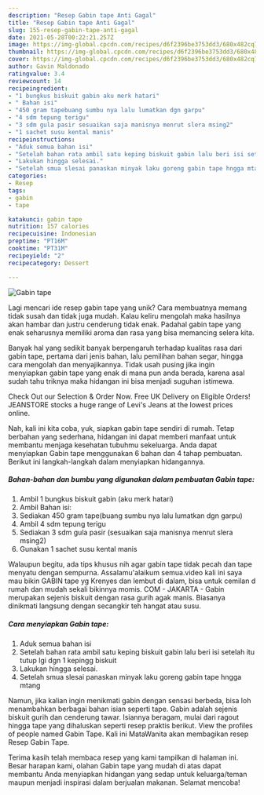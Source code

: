 ```yaml
---
description: "Resep Gabin tape Anti Gagal"
title: "Resep Gabin tape Anti Gagal"
slug: 155-resep-gabin-tape-anti-gagal
date: 2021-05-28T00:22:21.257Z
image: https://img-global.cpcdn.com/recipes/d6f2396be3753dd3/680x482cq70/gabin-tape-foto-resep-utama.jpg
thumbnail: https://img-global.cpcdn.com/recipes/d6f2396be3753dd3/680x482cq70/gabin-tape-foto-resep-utama.jpg
cover: https://img-global.cpcdn.com/recipes/d6f2396be3753dd3/680x482cq70/gabin-tape-foto-resep-utama.jpg
author: Gavin Maldonado
ratingvalue: 3.4
reviewcount: 14
recipeingredient:
- "1 bungkus biskuit gabin aku merk hatari"
- " Bahan isi"
- "450 gram tapebuang sumbu nya lalu lumatkan dgn garpu"
- "4 sdm tepung terigu"
- "3 sdm gula pasir sesuaikan saja manisnya menrut slera msing2"
- "1 sachet susu kental manis"
recipeinstructions:
- "Aduk semua bahan isi"
- "Setelah bahan rata ambil satu keping biskuit gabin lalu beri isi setelah itu tutup lgi dgn 1 kepingg biskuit"
- "Lakukan hingga selesai."
- "Setelah smua slesai panaskan minyak laku goreng gabin tape hngga mtang"
categories:
- Resep
tags:
- gabin
- tape

katakunci: gabin tape 
nutrition: 157 calories
recipecuisine: Indonesian
preptime: "PT16M"
cooktime: "PT31M"
recipeyield: "2"
recipecategory: Dessert

---
```



![Gabin tape](https://img-global.cpcdn.com/recipes/d6f2396be3753dd3/680x482cq70/gabin-tape-foto-resep-utama.jpg)

Lagi mencari ide resep gabin tape yang unik? Cara membuatnya memang tidak susah dan tidak juga mudah. Kalau keliru mengolah maka hasilnya akan hambar dan justru cenderung tidak enak. Padahal gabin tape yang enak seharusnya memiliki aroma dan rasa yang bisa memancing selera kita.

Banyak hal yang sedikit banyak berpengaruh terhadap kualitas rasa dari gabin tape, pertama dari jenis bahan, lalu pemilihan bahan segar, hingga cara mengolah dan menyajikannya. Tidak usah pusing jika ingin menyiapkan gabin tape yang enak di mana pun anda berada, karena asal sudah tahu triknya maka hidangan ini bisa menjadi suguhan istimewa.

Check Out our Selection &amp; Order Now. Free UK Delivery on Eligible Orders! JEANSTORE stocks a huge range of Levi&#39;s Jeans at the lowest prices online.


Nah, kali ini kita coba, yuk, siapkan gabin tape sendiri di rumah. Tetap berbahan yang sederhana, hidangan ini dapat memberi manfaat untuk membantu menjaga kesehatan tubuhmu sekeluarga. Anda dapat menyiapkan Gabin tape menggunakan 6 bahan dan 4 tahap pembuatan. Berikut ini langkah-langkah dalam menyiapkan hidangannya.

<!--inarticleads1-->

##### Bahan-bahan dan bumbu yang digunakan dalam pembuatan Gabin tape:

1. Ambil 1 bungkus biskuit gabin (aku merk hatari)
1. Ambil  Bahan isi:
1. Sediakan 450 gram tape(buang sumbu nya lalu lumatkan dgn garpu)
1. Ambil 4 sdm tepung terigu
1. Sediakan 3 sdm gula pasir (sesuaikan saja manisnya menrut slera msing2)
1. Gunakan 1 sachet susu kental manis


Walaupun begitu, ada tips khusus nih agar gabin tape tidak pecah dan tape menyatu dengan sempurna. Assalamu&#39;alaikum semua.video kali ini saya mau bikin GABIN tape yg Krenyes dan lembut di dalam, bisa untuk cemilan d rumah dan mudah sekali bikinnya momis. COM - JAKARTA - Gabin merupakan sejenis biskuit dengan rasa gurih agak manis. Biasanya dinikmati langsung dengan secangkir teh hangat atau susu. 

<!--inarticleads2-->

##### Cara menyiapkan Gabin tape:

1. Aduk semua bahan isi
1. Setelah bahan rata ambil satu keping biskuit gabin lalu beri isi setelah itu tutup lgi dgn 1 kepingg biskuit
1. Lakukan hingga selesai.
1. Setelah smua slesai panaskan minyak laku goreng gabin tape hngga mtang


Namun, jika kalian ingin menikmati gabin dengan sensasi berbeda, bisa loh menambahkan berbagai bahan isian seperti tape. Gabin adalah sejenis biskuit gurih dan cenderung tawar. Isiannya beragam, mulai dari ragout hingga tape yang dihaluskan seperti resep praktis berikut. View the profiles of people named Gabin Tape. Kali ini MataWanita akan membagikan resep Resep Gabin Tape. 

Terima kasih telah membaca resep yang kami tampilkan di halaman ini. Besar harapan kami, olahan Gabin tape yang mudah di atas dapat membantu Anda menyiapkan hidangan yang sedap untuk keluarga/teman maupun menjadi inspirasi dalam berjualan makanan. Selamat mencoba!
